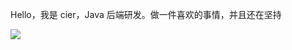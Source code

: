 Hello，我是 cier，Java 后端研发。做一件喜欢的事情，并且还在坚持

![](https://github-readme-stats.vercel.app/api?username=liuenci&show_icons=true&theme=default&hide=prs,contribs)
